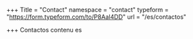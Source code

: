 +++
Title = "Contact"
namespace = "contact"
typeform = "https://form.typeform.com/to/P8Aal4DD"
url = "/es/contactos"

+++
Contactos contenu es
